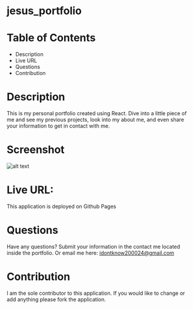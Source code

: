 
# jesus_portfolio

# Table of Contents
- Description
- Live URL
- Questions
- Contribution

# Description
This is my personal portfolio created using React. Dive into a little piece of me and see my previous projects, look into my about me, and even share your information to get in contact with me.

# Screenshot
![alt text](/jesus_portfolio/public/jesus_screenshot1.png "Portfolio Screenshot")

# Live URL:
This application is deployed on Github Pages

# Questions
Have any questions? Submit your information in the contact me located inside the portfolio. Or email me here: idontknow200024@gmail.com

# Contribution
I am the sole contributor to this application. If you would like to change or add anything please fork the application.